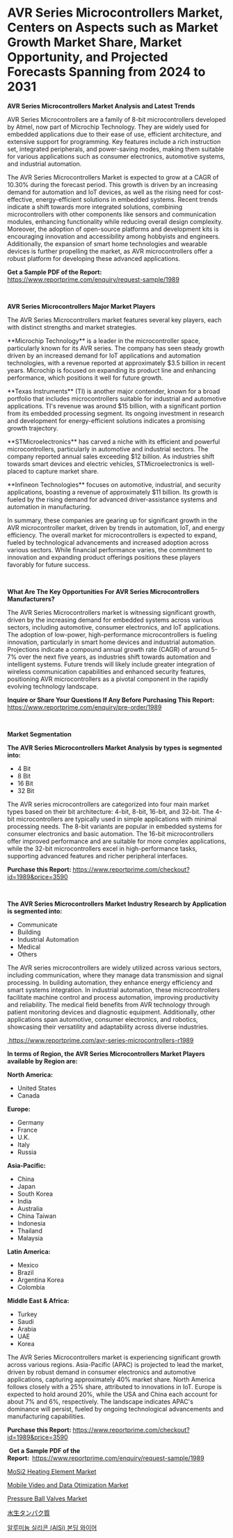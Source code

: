 <p><h1>AVR Series Microcontrollers Market, Centers on Aspects such as Market Growth Market Share, Market Opportunity, and Projected Forecasts Spanning from 2024 to 2031</h1></p><p><strong>AVR Series Microcontrollers Market Analysis and Latest Trends</strong></p>
<p><p>AVR Series Microcontrollers are a family of 8-bit microcontrollers developed by Atmel, now part of Microchip Technology. They are widely used for embedded applications due to their ease of use, efficient architecture, and extensive support for programming. Key features include a rich instruction set, integrated peripherals, and power-saving modes, making them suitable for various applications such as consumer electronics, automotive systems, and industrial automation.</p><p>The AVR Series Microcontrollers Market is expected to grow at a CAGR of 10.30% during the forecast period. This growth is driven by an increasing demand for automation and IoT devices, as well as the rising need for cost-effective, energy-efficient solutions in embedded systems. Recent trends indicate a shift towards more integrated solutions, combining microcontrollers with other components like sensors and communication modules, enhancing functionality while reducing overall design complexity. Moreover, the adoption of open-source platforms and development kits is encouraging innovation and accessibility among hobbyists and engineers. Additionally, the expansion of smart home technologies and wearable devices is further propelling the market, as AVR microcontrollers offer a robust platform for developing these advanced applications.</p></p>
<p><strong>Get a Sample PDF of the Report:&nbsp;</strong> <a href="https://www.reportprime.com/enquiry/request-sample/1989">https://www.reportprime.com/enquiry/request-sample/1989</a></p>
<p>&nbsp;</p>
<p><strong>AVR Series Microcontrollers Major Market Players</strong></p>
<p><p>The AVR Series Microcontrollers market features several key players, each with distinct strengths and market strategies. </p><p>**Microchip Technology** is a leader in the microcontroller space, particularly known for its AVR series. The company has seen steady growth driven by an increased demand for IoT applications and automation technologies, with a revenue reported at approximately $3.5 billion in recent years. Microchip is focused on expanding its product line and enhancing performance, which positions it well for future growth.</p><p>**Texas Instruments** (TI) is another major contender, known for a broad portfolio that includes microcontrollers suitable for industrial and automotive applications. TI's revenue was around $15 billion, with a significant portion from its embedded processing segment. Its ongoing investment in research and development for energy-efficient solutions indicates a promising growth trajectory.</p><p>**STMicroelectronics** has carved a niche with its efficient and powerful microcontrollers, particularly in automotive and industrial sectors. The company reported annual sales exceeding $12 billion. As industries shift towards smart devices and electric vehicles, STMicroelectronics is well-placed to capture market share.</p><p>**Infineon Technologies** focuses on automotive, industrial, and security applications, boasting a revenue of approximately $11 billion. Its growth is fueled by the rising demand for advanced driver-assistance systems and automation in manufacturing.</p><p>In summary, these companies are gearing up for significant growth in the AVR microcontroller market, driven by trends in automation, IoT, and energy efficiency. The overall market for microcontrollers is expected to expand, fueled by technological advancements and increased adoption across various sectors. While financial performance varies, the commitment to innovation and expanding product offerings positions these players favorably for future success.</p></p>
<p>&nbsp;</p>
<p><strong>What Are The Key Opportunities For AVR Series Microcontrollers Manufacturers?</strong></p>
<p><p>The AVR Series Microcontrollers market is witnessing significant growth, driven by the increasing demand for embedded systems across various sectors, including automotive, consumer electronics, and IoT applications. The adoption of low-power, high-performance microcontrollers is fueling innovation, particularly in smart home devices and industrial automation. Projections indicate a compound annual growth rate (CAGR) of around 5-7% over the next five years, as industries shift towards automation and intelligent systems. Future trends will likely include greater integration of wireless communication capabilities and enhanced security features, positioning AVR microcontrollers as a pivotal component in the rapidly evolving technology landscape.</p></p>
<p><strong>Inquire or Share Your Questions If Any Before Purchasing This Report:</strong> <a href="https://www.reportprime.com/enquiry/pre-order/1989">https://www.reportprime.com/enquiry/pre-order/1989</a></p>
<p>&nbsp;</p>
<p><strong>Market Segmentation</strong></p>
<p><strong>The AVR Series Microcontrollers Market Analysis by types is segmented into:</strong></p>
<p><ul><li>4 Bit</li><li>8 Bit</li><li>16 Bit</li><li>32 Bit</li></ul></p>
<p><p>The AVR series microcontrollers are categorized into four main market types based on their bit architecture: 4-bit, 8-bit, 16-bit, and 32-bit. The 4-bit microcontrollers are typically used in simple applications with minimal processing needs. The 8-bit variants are popular in embedded systems for consumer electronics and basic automation. The 16-bit microcontrollers offer improved performance and are suitable for more complex applications, while the 32-bit microcontrollers excel in high-performance tasks, supporting advanced features and richer peripheral interfaces.</p></p>
<p><strong>Purchase this Report:&nbsp;</strong><a href="https://www.reportprime.com/checkout?id=1989&price=3590">https://www.reportprime.com/checkout?id=1989&price=3590</a></p>
<p>&nbsp;</p>
<p><strong>The AVR Series Microcontrollers Market Industry Research by Application is segmented into:</strong></p>
<p><ul><li>Communicate</li><li>Building</li><li>Industrial Automation</li><li>Medical</li><li>Others</li></ul></p>
<p><p>The AVR series microcontrollers are widely utilized across various sectors, including communication, where they manage data transmission and signal processing. In building automation, they enhance energy efficiency and smart systems integration. In industrial automation, these microcontrollers facilitate machine control and process automation, improving productivity and reliability. The medical field benefits from AVR technology through patient monitoring devices and diagnostic equipment. Additionally, other applications span automotive, consumer electronics, and robotics, showcasing their versatility and adaptability across diverse industries.</p></p>
<p><a href="https://www.reportprime.com/avr-series-microcontrollers-r1989">&nbsp;https://www.reportprime.com/avr-series-microcontrollers-r1989</a></p>
<p><strong>In terms of Region, the AVR Series Microcontrollers Market Players available by Region are:</strong></p>
<p>
    <p> <strong> North America: </strong>
        <ul>
            <li>United States</li>
            <li>Canada</li>
        </ul>
        </p> 
    <p> <strong> Europe: </strong>
        <ul>
            <li>Germany</li>
            <li>France</li>
            <li>U.K.</li>
            <li>Italy</li>
            <li>Russia</li>
        </ul>
        </p> 
    <p> <strong> Asia-Pacific: </strong>
        <ul>
            <li>China</li>
            <li>Japan</li>
            <li>South Korea</li>
            <li>India</li>
            <li>Australia</li>
            <li>China Taiwan</li>
            <li>Indonesia</li>
            <li>Thailand</li>
            <li>Malaysia</li>
        </ul>
        </p> 
    <p> <strong> Latin America: </strong>
        <ul>
            <li>Mexico</li>
            <li>Brazil</li>
            <li>Argentina Korea</li>
            <li>Colombia</li>
        </ul>
        </p> 
    <p> <strong> Middle East & Africa: </strong>
        <ul>
            <li>Turkey</li>
            <li>Saudi</li>
            <li>Arabia</li>
            <li>UAE</li>
            <li>Korea</li>
        </ul>
    </p>
    </p>
<p><p>The AVR Series Microcontrollers market is experiencing significant growth across various regions. Asia-Pacific (APAC) is projected to lead the market, driven by robust demand in consumer electronics and automotive applications, capturing approximately 40% market share. North America follows closely with a 25% share, attributed to innovations in IoT. Europe is expected to hold around 20%, while the USA and China each account for about 7% and 6%, respectively. The landscape indicates APAC's dominance will persist, fueled by ongoing technological advancements and manufacturing capabilities.</p></p>
<p><strong>Purchase this Report: </strong><a href="https://www.reportprime.com/checkout?id=1989&price=3590">https://www.reportprime.com/checkout?id=1989&price=3590</a></p>
<p>&nbsp;<strong>Get a Sample PDF of the Report:&nbsp;&nbsp;</strong><a href="https://www.reportprime.com/enquiry/request-sample/1989">https://www.reportprime.com/enquiry/request-sample/1989</a></p>
<p><strong></strong></p>
<p><p><a href="https://github.com/ygfu6u/Market-Research-Report-List-1/blob/main/mosi2-heating-element-market.md">MoSi2 Heating Element Market</a></p><p><a href="https://issuu.com/reportprime-2/docs/mobile-video-and-data-otimization-m_dfc1f9bac91cda">Mobile Video and Data Otimization Market</a></p><p><a href="https://www.linkedin.com/pulse/pressure-ball-valves-market-size-share-analysis-growth-cgnnc?trackingId=jy2%2BGJ9PSyiIcD17WIkNIA%3D%3D">Pressure Ball Valves Market</a></p><p><a href="https://medium.com/@shade463/aquatic-protein-market-%E3%81%AF-%E3%82%B3%E3%82%B9%E3%83%88%E7%AE%A1%E7%90%86%E3%81%A8%E5%8A%B9%E7%8E%87%E5%90%91%E4%B8%8A%E3%82%92%E5%84%AA%E5%85%88%E3%81%97%E3%81%BE%E3%81%99-%E3%81%95%E3%82%89%E3%81%AB-%E5%A0%B1%E5%91%8A%E6%9B%B8%E3%81%AF%E5%B8%82%E5%A0%B4%E3%81%AE%E9%9C%80%E8%A6%81%E9%9D%A2%E3%81%A8%E4%BE%9B%E7%B5%A6%E9%9D%A2%E3%81%AE%E4%B8%A1%E6%96%B9%E3%82%92%E3%82%AB%E3%83%90%E3%83%BC%E3%81%97%E3%81%A6%E3%81%84%E3%81%BE%E3%81%99-aquatic-protein-%E5%B8%82%E5%A0%B4%E3%81%AF-008ebb5459f9">水生タンパク質</a></p><p><a href="https://medium.com/@fernandotryo5lson96765/%EC%95%8C%EB%A3%A8%EB%AF%B8%EB%8A%84-%EC%8B%A4%EB%A6%AC%EC%BD%98-alsi-%EB%B3%B8%EB%94%A9-%EC%99%80%EC%9D%B4%EC%96%B4-%EC%8B%9C%EC%9E%A5-%EA%B7%9C%EB%AA%A8-%EB%B0%8F-%EC%A0%90%EC%9C%A0%EC%9C%A8-%EB%B6%84%EC%84%9D-%EC%84%B1%EC%9E%A5-%EB%8F%99%ED%96%A5-%EB%B0%8F-%EC%98%88%EC%B8%A1-2024-2031-e8581489cbd9">알루미늄 실리콘 (AlSi) 본딩 와이어</a></p></p>